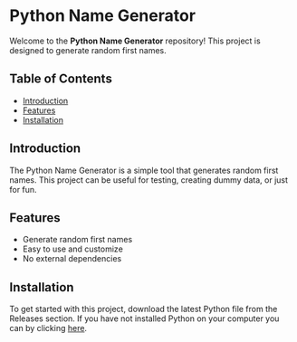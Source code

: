 # Python Name Generator

Welcome to the **Python Name Generator** repository! This project is designed to generate random first names.

## Table of Contents
- [Introduction](#introduction)
- [Features](#features)
- [Installation](#installation)

## Introduction

The Python Name Generator is a simple tool that generates random first names. This project can be useful for testing, creating dummy data, or just for fun.

## Features

- Generate random first names
- Easy to use and customize
- No external dependencies

## Installation

To get started with this project, download the latest Python file from the Releases section. If you have not installed Python on your computer you can by clicking [here](https://python.org/downloads).
